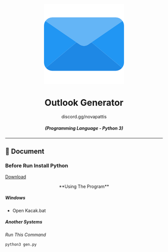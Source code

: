 <p align="center"><img src="01.png" alt="outlook"></p>
<div align="center" style="margin-top: 0;">
   <h1>Outlook Generator</h1>
   <p>discord.gg/novapattis</p>
</div>
<em><h5 align="center">(Programming Language - Python 3)</h5></em>
<p align="center">


---



## 📝 Document


### Before Run Install Python


[Download](https://www.python.org)

<p align="center">
**Using The Program**


##### Windows

[//]: # (###### You Can Come Our Discord And Get Cheap Support [Discord]discord.gg/novapattis)

- Open Kacak.bat



##### Another Systems

*Run This Command*

```
python3 gen.py
```

